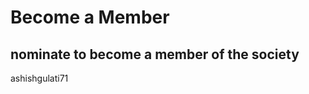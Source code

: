 # Become a Member
## nominate to become a member of the society

[//]: # (Write your github usename below)

ashishgulati71